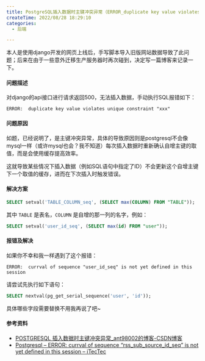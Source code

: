 ```yaml
---
title: PostgreSQL插入数据时主键冲突异常（ERROR_duplicate key value violates unique constraint）
createTime: 2022/08/28 18:29:10
categories:
  - 后端

---
```


本人是使用django开发的网页上线后，手写脚本导入旧版网站数据导致了此问题；后来在由于一些意外迁移生产服务器时再次碰到，决定写一篇博客来记录一下。

#### 问题描述

对django的api接口进行请求返回500，无法插入数据，手动执行SQL报错如下：

```
ERROR:  duplicate key value violates unique constraint "xxx"
```

#### 问题原因

如题，已经说明了，是主键冲突异常，具体的导致原因则是postgresql不会像mysql一样（或许mysql也会？我不知道）每次插入数据时重新确认自增主键的取值，而是会使用缓存提高效率。

这就导致某些情况下插入数据（例如SQL语句中指定了ID）不会更新这个自增主键下一个取值的缓存，进而在下次插入时触发错误。

#### 解决方案

```sql
SELECT setval('TABLE_COLUMN_seq', (SELECT max(COLUMN) FROM "TABLE"));
```

其中 `TABLE` 是表名，`COLUMN` 是自增的那一列的名字，例如：

```sql
SELECT setval('user_id_seq', (SELECT max(id) FROM "user"));
```

#### 报错及解决

如果你不幸和我一样遇到了这个报错：

```
ERROR:  currval of sequence "user_id_seq" is not yet defined in this session
```

请尝试先执行如下语句：

```sql
SELECT nextval(pg_get_serial_sequence('user', 'id'));
```

具体哪些字段需要替换不用我再说了吧~

#### 参考资料

- [POSTGRESQL 插入数据时主键冲突异常_ant98002的博客-CSDN博客](https://blog.csdn.net/ant98002/article/details/102248262)
- [Postgresql – ERROR: currval of sequence “rss_sub_source_id_seq” is not yet defined in this session – iTecTec](https://itectec.com/database/postgresql-error-currval-of-sequence-rss_sub_source_id_seq-is-not-yet-defined-in-this-session/)

